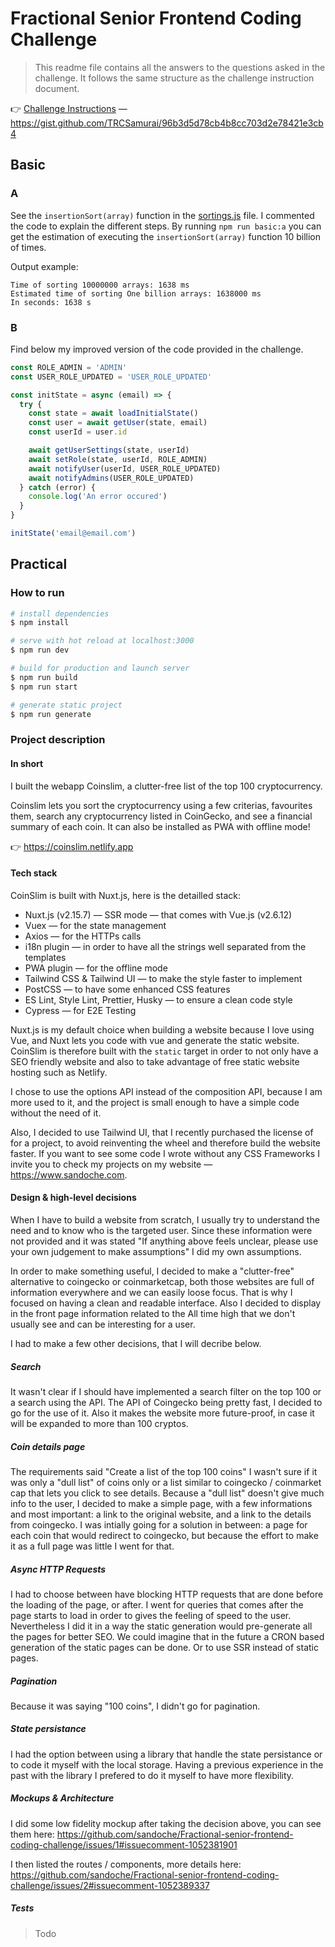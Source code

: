 # Fractional Senior Frontend Coding Challenge

> This readme file contains all the answers to the questions asked in the challenge. It follows the same structure as the challenge instruction document.

👉 [Challenge Instructions](docs/00_Challenge_Instructions/senior-frontend-coding-challenge.md) — https://gist.github.com/TRCSamurai/96b3d5d78cb4b8cc703d2e78421e3cb4

## Basic

### A

See the `insertionSort(array)` function in the [sortings.js](docs/01_Basic_A/sorting.js) file.
I commented the code to explain the different steps. By running `npm run basic:a` you can get the estimation of executing the `insertionSort(array)` function 10 billion of times.

Output example:

```
Time of sorting 10000000 arrays: 1638 ms
Estimated time of sorting One billion arrays: 1638000 ms
In seconds: 1638 s
```

### B

Find below my improved version of the code provided in the challenge.

```js
const ROLE_ADMIN = 'ADMIN'
const USER_ROLE_UPDATED = 'USER_ROLE_UPDATED'

const initState = async (email) => {
  try {
    const state = await loadInitialState()
    const user = await getUser(state, email)
    const userId = user.id

    await getUserSettings(state, userId)
    await setRole(state, userId, ROLE_ADMIN)
    await notifyUser(userId, USER_ROLE_UPDATED)
    await notifyAdmins(USER_ROLE_UPDATED)
  } catch (error) {
    console.log('An error occured')
  }
}

initState('email@email.com')
```

## Practical

### How to run

```bash
# install dependencies
$ npm install

# serve with hot reload at localhost:3000
$ npm run dev

# build for production and launch server
$ npm run build
$ npm run start

# generate static project
$ npm run generate
```

### Project description

#### In short

I built the webapp Coinslim, a clutter-free list of the top 100 cryptocurrency.

Coinslim lets you sort the cryptocurrency using a few criterias, favourites them, search any cryptocurrency listed in CoinGecko, and see a financial summary of each coin. It can also be installed as PWA with offline mode!

👉 https://coinslim.netlify.app

#### Tech stack

CoinSlim is built with Nuxt.js, here is the detailled stack:

- Nuxt.js (v2.15.7) — SSR mode — that comes with Vue.js (v2.6.12)
- Vuex — for the state management
- Axios — for the HTTPs calls
- i18n plugin — in order to have all the strings well separated from the templates
- PWA plugin — for the offline mode
- Tailwind CSS & Tailwind UI — to make the style faster to implement
- PostCSS — to have some enhanced CSS features
- ES Lint, Style Lint, Prettier, Husky — to ensure a clean code style
- Cypress — for E2E Testing

Nuxt.js is my default choice when building a website because I love using Vue, and Nuxt lets you code with vue and generate the static website. CoinSlim is therefore built with the `static` target in order to not only have a SEO friendly website and also to take advantage of free static website hosting such as Netlify.

I chose to use the options API instead of the composition API, because I am more used to it, and the project is small enough to have a simple code without the need of it.

Also, I decided to use Tailwind UI, that I recently purchased the license of for a project, to avoid reinventing the wheel and therefore build the website faster. If you want to see some code I wrote without any CSS Frameworks I invite you to check my projects on my website — https://www.sandoche.com.

#### Design & high-level decisions

When I have to build a website from scratch, I usually try to understand the need and to know who is the targeted user. Since these information were not provided and it was stated "If anything above feels unclear, please use your own judgement to make assumptions" I did my own assumptions.

In order to make something useful, I decided to make a "clutter-free" alternative to coingecko or coinmarketcap, both those websites are full of information everywhere and we can easily loose focus. That is why I focused on having a clean and readable interface. Also I decided to display in the front page information related to the All time high that we don't usually see and can be interesting for a user.

I had to make a few other decisions, that I will decribe below.

##### Search

It wasn't clear if I should have implemented a search filter on the top 100 or a search using the API.
The API of Coingecko being pretty fast, I decided to go for the use of it. Also it makes the website more future-proof, in case it will be expanded to more than 100 cryptos.

##### Coin details page

The requirements said "Create a list of the top 100 coins" I wasn't sure if it was only a "dull list" of coins only or a list similar to coingecko / coinmarket cap that lets you click to see details. Because a "dull list" doesn't give much info to the user, I decided to make a simple page, with a few informations and most important: a link to the original website, and a link to the details from coingecko. I was intially going for a solution in between: a page for each coin that would redirect to coingecko, but because the effort to make it as a full page was little I went for that.

##### Async HTTP Requests

I had to choose between have blocking HTTP requests that are done before the loading of the page, or after. I went for queries that comes after the page starts to load in order to gives the feeling of speed to the user. Nevertheless I did it in a way the static generation would pre-generate all the pages for better SEO. We could imagine that in the future a CRON based generation of the static pages can be done. Or to use SSR instead of static pages.

##### Pagination

Because it was saying "100 coins", I didn't go for pagination.

##### State persistance

I had the option between using a library that handle the state persistance or to code it myself with the local storage. Having a previous experience in the past with the library I prefered to do it myself to have more flexibility.

##### Mockups & Architecture

I did some low fidelity mockup after taking the decision above, you can see them here: https://github.com/sandoche/Fractional-senior-frontend-coding-challenge/issues/1#issuecomment-1052381901

I then listed the routes / components, more details here: https://github.com/sandoche/Fractional-senior-frontend-coding-challenge/issues/2#issuecomment-1052389337

##### Tests

> Todo
